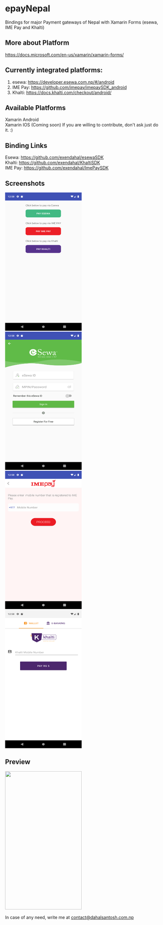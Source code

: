 # epayNepal
Bindings for major Payment gateways of Nepal with Xamarin Forms (esewa, IME Pay and Khalti)</br>

## More about Platform
https://docs.microsoft.com/en-us/xamarin/xamarin-forms/

## Currently integrated platforms:
1) esewa: https://developer.esewa.com.np/#/android
2) IME Pay: https://github.com/imepay/imepaySDK_android
3) Khalti: https://docs.khalti.com/checkout/android/

## Available Platforms
Xamarin Android</br>
Xamarin IOS (Coming soon) 
If you are willing to contribute, don't ask just do it. :)

## Binding Links
Esewa: https://github.com/exendahal/esewaSDK </br>
Khalti: https://github.com/exendahal/KhaltiSDK </br>
IME Pay: https://github.com/exendahal/ImePaySDK

## Screenshots
<img  src="Screenshots/home.png" width="250" height="450"></br>
<img  src="Screenshots/esewa.png" width="250" height="450"> &nbsp;&nbsp;&nbsp; <img src="Screenshots/imepay.png" width="250" height="450"> &nbsp;&nbsp;&nbsp; <img src="Screenshots/khalti.png" width="250" height="450"> <br>

## Preview
<img  src="Screenshots/preview.gif" width="250" height="450"></br>

In case of any need, write me at contact@dahalsantosh.com.np 
